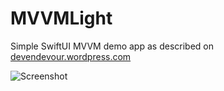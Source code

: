 # MVVMLight

Simple SwiftUI MVVM demo app as described on [devendevour.wordpress.com](https://devendevour.wordpress.com/?p=410)

![Screenshot](https://i.imgur.com/oiKDh5U.gif)

